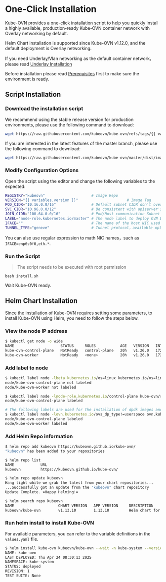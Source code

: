 # One-Click Installation

Kube-OVN provides a one-click installation script to help you quickly install a highly available,
production-ready Kube-OVN container network with Overlay networking by default.

Helm Chart installation is supported since Kube-OVN v1.12.0, and the default deployment is Overlay networking.

If you need Underlay/Vlan networking as the default container network，please read [Underlay Installation](./underlay.en.md)

Before installation please read [Prerequisites](./prepare.en.md) first to make sure the environment is ready.

## Script Installation

### Download the installation script

We recommend using the stable release version for production environments, please use the following command to download:

```bash
wget https://raw.githubusercontent.com/kubeovn/kube-ovn/refs/tags/{{ variables.version }}/dist/images/install.sh
```

If you are interested in the latest features of the master branch, please use the following command to download:

```bash
wget https://raw.githubusercontent.com/kubeovn/kube-ovn/master/dist/images/install.sh
```

### Modify Configuration Options

Open the script using the editor and change the following variables to the expected:

```bash
REGISTRY="kubeovn"                     # Image Repo 
VERSION="{{ variables.version }}"                      # Image Tag
POD_CIDR="10.16.0.0/16"                # Default subnet CIDR don't overlay with SVC/NODE/JOIN CIDR
SVC_CIDR="10.96.0.0/12"                # Be consistent with apiserver's service-cluster-ip-range
JOIN_CIDR="100.64.0.0/16"              # Pod/Host communication Subnet CIDR, don't overlay with SVC/NODE/POD CIDR
LABEL="node-role.kubernetes.io/master" # The node label to deploy OVN DB
IFACE=""                               # The name of the host NIC used by the container network, or if empty use the NIC that host Node IP in Kubernetes
TUNNEL_TYPE="geneve"                   # Tunnel protocol，available options: geneve, vxlan or stt. stt requires compilation of ovs kernel module
```

You can also use regular expression to math NIC names，such as `IFACE=enp6s0f0,eth.*`.

### Run the Script

> The script needs to be executed with root permission

`bash install.sh`

Wait Kube-OVN ready.

## Helm Chart Installation

Since the installation of Kube-OVN requires setting some parameters, to install Kube-OVN using Helm, you need to follow the steps below.

### View the node IP address

```bash
$ kubectl get node -o wide
NAME                     STATUS     ROLES           AGE   VERSION   INTERNAL-IP   EXTERNAL-IP   OS-IMAGE             KERNEL-VERSION      CONTAINER-RUNTIME
kube-ovn-control-plane   NotReady   control-plane   20h   v1.26.0   172.18.0.3    <none>        Ubuntu 22.04.1 LTS   5.10.104-linuxkit   containerd://1.6.9
kube-ovn-worker          NotReady   <none>          20h   v1.26.0   172.18.0.2    <none>        Ubuntu 22.04.1 LTS   5.10.104-linuxkit   containerd://1.6.9
```

### Add label to node

```bash
$ kubectl label node -lbeta.kubernetes.io/os=linux kubernetes.io/os=linux --overwrite
node/kube-ovn-control-plane not labeled
node/kube-ovn-worker not labeled

$ kubectl label node -lnode-role.kubernetes.io/control-plane kube-ovn/role=master --overwrite
node/kube-ovn-control-plane labeled

# The following labels are used for the installation of dpdk images and can be ignored in non-dpdk cases
$ kubectl label node -lovn.kubernetes.io/ovs_dp_type!=userspace ovn.kubernetes.io/ovs_dp_type=kernel --overwrite
node/kube-ovn-control-plane labeled
node/kube-ovn-worker labeled
```

### Add Helm Repo information

```bash
$ helm repo add kubeovn https://kubeovn.github.io/kube-ovn/
"kubeovn" has been added to your repositories

$ helm repo list
NAME            URL
kubeovn         https://kubeovn.github.io/kube-ovn/

$ helm repo update kubeovn
Hang tight while we grab the latest from your chart repositories...
...Successfully got an update from the "kubeovn" chart repository
Update Complete. ⎈Happy Helming!⎈

$ helm search repo kubeovn
NAME                    CHART VERSION   APP VERSION     DESCRIPTION
kubeovn/kube-ovn        v1.13.10        1.13.10         Helm chart for Kube-OVN
```

### Run helm install to install Kube-OVN

For available parameters, you can refer to the variable definitions in the `values.yaml` file.

```bash
$ helm install kube-ovn kubeovn/kube-ovn --wait -n kube-system --version {{ variables.version }}
NAME: kube-ovn
LAST DEPLOYED: Thu Apr 24 08:30:13 2025
NAMESPACE: kube-system
STATUS: deployed
REVISION: 1
TEST SUITE: None
```
